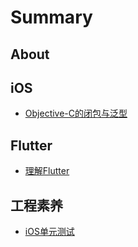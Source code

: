# Summary

## About


## iOS
* [Objective-C的闭包与泛型](./iOS/ClosureAndGeneric.md)


## Flutter
* [理解Flutter](./Flutter/1-1.md)


## 工程素养
* [iOS单元测试](./CleanCoder/iOS-Unit-Testing.md)


<!-- ## 解决方案 -->

